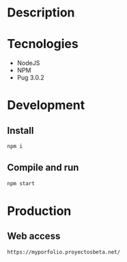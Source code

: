 # Description

# Tecnologies

- NodeJS
- NPM
- Pug 3.0.2

# Development

## Install

```bash
npm i
```

## Compile and run

```bash
npm start
```

# Production

## Web access

```
https://myporfolio.proyectosbeta.net/
```